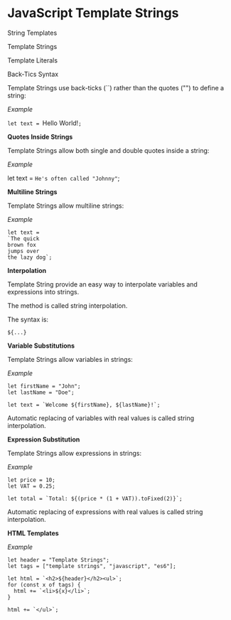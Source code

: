 # JavaScript Template Strings

String Templates

Template Strings

Template Literals

Back-Tics Syntax

Template Strings use back-ticks (``) rather than the quotes ("") to define a string:

*Example*

`let text = `Hello World!`;`


**Quotes Inside Strings**

Template Strings allow both single and double quotes inside a string:

*Example*

let text = `He's often called "Johnny"`;


**Multiline Strings**

Template Strings allow multiline strings:

*Example*

```
let text =
`The quick
brown fox
jumps over
the lazy dog`;
```



**Interpolation**

Template String provide an easy way to interpolate variables and expressions into strings.

The method is called string interpolation.

The syntax is:

`${...}`


**Variable Substitutions**

Template Strings allow variables in strings:

*Example*

```
let firstName = "John";
let lastName = "Doe";

let text = `Welcome ${firstName}, ${lastName}!`;
```

Automatic replacing of variables with real values is called string interpolation.


**Expression Substitution**

Template Strings allow expressions in strings:

*Example*

```
let price = 10;
let VAT = 0.25;

let total = `Total: ${(price * (1 + VAT)).toFixed(2)}`;
```

Automatic replacing of expressions with real values is called string interpolation.


**HTML Templates**


*Example*

```
let header = "Template Strings";
let tags = ["template strings", "javascript", "es6"];

let html = `<h2>${header}</h2><ul>`;
for (const x of tags) {
  html += `<li>${x}</li>`;
}

html += `</ul>`;
```
